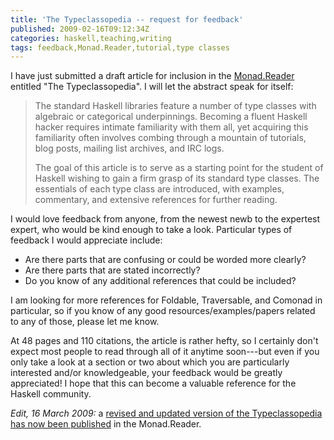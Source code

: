 ```yaml
---
title: 'The Typeclassopedia -- request for feedback'
published: 2009-02-16T09:12:34Z
categories: haskell,teaching,writing
tags: feedback,Monad.Reader,tutorial,type classes
---
```


I have just submitted a draft article for inclusion in the <a href="http://www.haskell.org/haskellwiki/The_Monad.Reader">Monad.Reader</a> entitled "The Typeclassopedia".  I will let the abstract speak for itself:

<blockquote>
The standard Haskell libraries feature a number of type classes with algebraic or categorical underpinnings. Becoming a fluent Haskell hacker requires intimate familiarity with them all, yet acquiring this familiarity often involves combing through a mountain of tutorials, blog posts, mailing list archives, and IRC logs.

The goal of this article is to serve as a starting point for the student of Haskell wishing to gain a firm grasp of its standard type classes. The essentials of each type class are introduced, with examples, commentary, and extensive references for further reading.
</blockquote>

I would love feedback from anyone, from the newest newb to the expertest expert, who would be kind enough to take a look.  Particular types of feedback I would appreciate include:
<ul>
	<li>Are there parts that are confusing or could be worded more clearly?</li>
	<li>Are there parts that are stated incorrectly?</li>
	<li>Do you know of any additional references that could be included?</li>
</ul>
I am looking for more references for Foldable, Traversable, and Comonad in particular, so if you know of any good resources/examples/papers related to any of those, please let me know.

At 48 pages and 110 citations, the article is rather hefty, so I certainly don't expect most people to read through all of it anytime soon---but even if you only take a look at a section or two about which you are particularly interested and/or knowledgeable, your feedback would be greatly appreciated!  I hope that this can become a valuable reference for the Haskell community.

<i>Edit, 16 March 2009:</i> a <a href="http://byorgey.wordpress.com/2009/03/16/monadreader-13-is-out/">revised and updated version of the Typeclassopedia has now been published</a> in the Monad.Reader.


